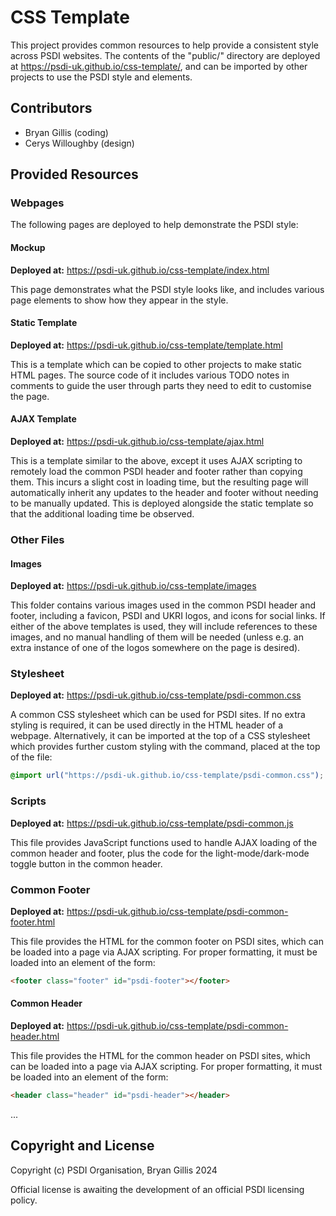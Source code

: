 # CSS Template

This project provides common resources to help provide a consistent style across PSDI websites. The contents of the "public/" directory are deployed at https://psdi-uk.github.io/css-template/, and can be imported by other projects to use the PSDI style and elements.

## Contributors

- Bryan Gillis (coding)
- Cerys Willoughby (design)

## Provided Resources

### Webpages

The following pages are deployed to help demonstrate the PSDI style:

#### Mockup

**Deployed at:** https://psdi-uk.github.io/css-template/index.html

This page demonstrates what the PSDI style looks like, and includes various page elements to show how they appear in
the style.

#### Static Template

**Deployed at:** https://psdi-uk.github.io/css-template/template.html

This is a template which can be copied to other projects to make static HTML pages. The source code of it includes various TODO notes in comments to guide the user through parts they need to edit to customise the page.

#### AJAX Template

**Deployed at:** https://psdi-uk.github.io/css-template/ajax.html

This is a template similar to the above, except it uses AJAX scripting to remotely load the common PSDI header and footer rather than copying them. This incurs a slight cost in loading time, but the resulting page will automatically inherit any updates to the header and footer without needing to be manually updated. This is deployed alongside the static template so that the additional loading time be observed.

### Other Files

#### Images

**Deployed at:** https://psdi-uk.github.io/css-template/images

This folder contains various images used in the common PSDI header and footer, including a favicon, PSDI and UKRI logos, and icons for social links. If either of the above templates is used, they will include references to these images, and no manual handling of them will be needed (unless e.g. an extra instance of one of the logos somewhere on the page is desired).

### Stylesheet

**Deployed at:** https://psdi-uk.github.io/css-template/psdi-common.css

A common CSS stylesheet which can be used for PSDI sites. If no extra styling is required, it can be used directly in the HTML header of a webpage. Alternatively, it can be imported at the top of a CSS stylesheet which provides further custom styling with the command, placed at the top of the file:

```CSS
@import url("https://psdi-uk.github.io/css-template/psdi-common.css");
```

### Scripts

**Deployed at:** https://psdi-uk.github.io/css-template/psdi-common.js

This file provides JavaScript functions used to handle AJAX loading of the common header and footer, plus the code for the light-mode/dark-mode toggle button in the common header.

### Common Footer

**Deployed at:** https://psdi-uk.github.io/css-template/psdi-common-footer.html

This file provides the HTML for the common footer on PSDI sites, which can be loaded into a page via AJAX scripting. For proper formatting, it must be loaded into an element of the form:

```HTML
<footer class="footer" id="psdi-footer"></footer>
```

#### Common Header

**Deployed at:** https://psdi-uk.github.io/css-template/psdi-common-header.html

This file provides the HTML for the common header on PSDI sites, which can be loaded into a page via AJAX scripting. For proper formatting, it must be loaded into an element of the form:

```HTML
<header class="header" id="psdi-header"></header>
```

...

## Copyright and License

Copyright (c) PSDI Organisation, Bryan Gillis 2024

Official license is awaiting the development of an official PSDI licensing policy.